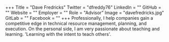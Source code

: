 +++
Title = "Dave Fredricks"
Twitter = "dfreddy76"
LinkedIn = ""
GitHub = ""
Website = ""
Employer = ""
Role = "Advisor"
Image = "davefredricks.jpg"
GitLab = ""
Facebook = ""
+++
Professionally, I help companies gain a competitive edge in technical resource management, planning, and execution. On the personal side, I am very passionate about teaching and learning. &#39;Learning with the intent to teach others&#39;.